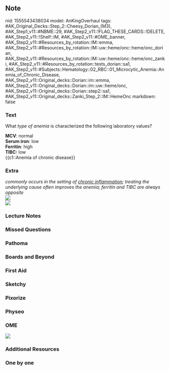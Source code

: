 ## Note
nid: 1555543438034
model: AnKingOverhaul
tags: #AK_Original_Decks::Step_2::Cheesy_Dorian_(M3), #AK_Step1_v11::#NBME::29, #AK_Step2_v11::!FLAG_THESE_CARDS::!DELETE, #AK_Step2_v11::!Shelf::IM, #AK_Step2_v11::#OME_banner, #AK_Step2_v11::#Resources_by_rotation::IM::emma, #AK_Step2_v11::#Resources_by_rotation::IM::uw::heme/onc::heme/onc_dorian, #AK_Step2_v11::#Resources_by_rotation::IM::uw::heme/onc::heme/onc_zanki, #AK_Step2_v11::#Resources_by_rotation::tests_dorian::sa1, #AK_Step2_v11::#Subjects::Hematology::02_RBC::01_Microcytic_Anemia::Anemia_of_Chronic_Disease, #AK_Step2_v11::Original_decks::Dorian::im::emma, #AK_Step2_v11::Original_decks::Dorian::im::uw::heme/onc, #AK_Step2_v11::Original_decks::Dorian::step2::sa1, #AK_Step2_v11::Original_decks::Zanki_Step_2::IM::HemeOnc
markdown: false

### Text
What <i>type of anemia</i> is characterized the following
laboratory values?
<div>
  <b>MCV</b>: normal
</div>
<div>
  <b>Serum iron</b>: low
</div>
<div>
  <b>Ferritin</b>: high
</div>
<div>
  <b>TIBC:</b> low
</div>
<div>
  {{c1::Anemia of chronic disease}}
</div>

### Extra
<div>
  <i>commonly occurs in the setting of <u>chronic inflammation</u>;
  treating the underlying cause often improves the anemia; ferritin
  and TIBC are always opposite</i>
  <div style="font-weight: bold;">
    <div><img src="paste-3999671114530819.jpg"></div>
  </div>
</div>
<div><img src="paste-619188255195137.jpg"></div>

### Lecture Notes


### Missed Questions


### Pathoma


### Boards and Beyond


### First Aid


### Sketchy


### Pixorize


### Physeo


### OME
<div class="ome-widget">
  <a href="https://onlinemeded.org?ref=anki"><img src=
  "_OME_AnkiFlashcards_General_7.png"></a>
</div>

### Additional Resources


### One by one

